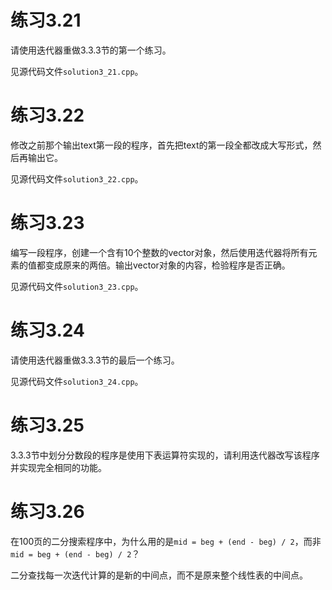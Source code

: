 # 练习3.21

请使用迭代器重做3.3.3节的第一个练习。

见源代码文件`solution3_21.cpp`。

# 练习3.22

修改之前那个输出text第一段的程序，首先把text的第一段全都改成大写形式，然后再输出它。

见源代码文件`solution3_22.cpp`。

# 练习3.23

编写一段程序，创建一个含有10个整数的vector对象，然后使用迭代器将所有元素的值都变成原来的两倍。输出vector对象的内容，检验程序是否正确。

见源代码文件`solution3_23.cpp`。

# 练习3.24

请使用迭代器重做3.3.3节的最后一个练习。

见源代码文件`solution3_24.cpp`。

# 练习3.25

3.3.3节中划分分数段的程序是使用下表运算符实现的，请利用迭代器改写该程序并实现完全相同的功能。

# 练习3.26

在100页的二分搜索程序中，为什么用的是`mid = beg + (end - beg) / 2`，而非`mid = beg + (end - beg) / 2`？

二分查找每一次迭代计算的是新的中间点，而不是原来整个线性表的中间点。
